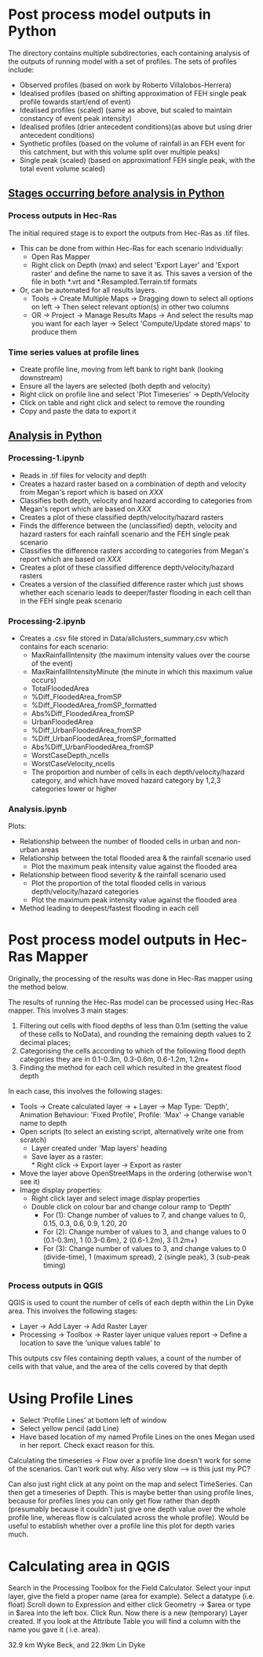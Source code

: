 # Post process model outputs in Python
The directory contains multiple subdirectories, each containing analysis of the outputs of running model with a set of profiles. The sets of profiles include:
* Observed profiles (based on work by Roberto Villalobos-Herrera)
* Idealised profiles (based on shifting approximation of FEH single peak profile towards start/end of event)
* Idealised profiles (scaled) (same as above, but scaled to maintain constancy of event peak intensity)
* Idealised profiles (drier antecedent conditions)(as above but using drier antecedent conditions)
* Synthetic profiles (based on the volume of rainfall in an FEH event for this catchment, but with this volume split over multiple peaks)
* Single peak (scaled) (based on approximationf FEH single peak, with the total event volume scaled)

## <ins> Stages occurring before analysis in Python </ins>
### Process outputs in Hec-Ras
The initial required stage is to export the outputs from Hec-Ras as .tif files.  
* This can be done from within Hec-Ras for each scenario individually:
   * Open Ras Mapper
   * Right click on Depth (max) and select 'Export Layer' and 'Export raster' and define the name to save it as. This saves a version of the file in both *.vrt and *.Resampled.Terrain.tif formats
* Or, can be automated for all results layers. 
   * Tools -> Create Multiple Maps -> Dragging down to select all options on left -> Then select relevant option(s) in other two columns
   * OR -> Project -> Manage Results Maps -> And select the results map you want for each layer -> Select 'Compute/Update stored maps' to produce them

### Time series values at profile lines
* Create profile line, moving from left bank to right bank (looking downstream)
* Ensure all the layers are selected (both depth and velocity)
* Right click on profile line and select 'Plot Timeseries' -> Depth/Velocity
* Click on table and right click and select to remove the rounding
* Copy and paste the data to export it

## <ins> Analysis in Python </ins>
### Processing-1.ipynb
* Reads in .tif files for velocity and depth
* Creates a hazard raster based on a combination of depth and velocity from Megan's report which is based on *XXX*
* Classifies both depth, velocity and hazard according to categories from Megan's report which are based on *XXX*
* Creates a plot of these classified depth/velocity/hazard rasters
* Finds the difference between the (unclassified) depth, velocity and hazard rasters for each rainfall scenario and the FEH single peak scenario
* Classifies the difference rasters according to categories from Megan's report which are based on *XXX*
* Creates a plot of these classified difference depth/velocity/hazard rasters
* Creates a version of the classified difference raster which just shows whether each scenario leads to deeper/faster flooding in each cell than in the FEH single peak scenario

### Processing-2.ipynb
* Creates a .csv file stored in Data/allclusters_summary.csv which contains for each scenario:
    * MaxRainfallIntensity (the maximum intensity values over the course of the event)
    * MaxRainfallIntensityMinute (the minute in which this maximum value occurs)
    * TotalFloodedArea	
    * %Diff_FloodedArea_fromSP	
    * %Diff_FloodedArea_fromSP_formatted	
    * Abs%Diff_FloodedArea_fromSP	
    * UrbanFloodedArea	
    * %Diff_UrbanFloodedArea_fromSP	
    * %Diff_UrbanFloodedArea_fromSP_formatted	
    * Abs%Diff_UrbanFloodedArea_fromSP	
    * WorstCaseDepth_ncells	
    * WorstCaseVelocity_ncells
    * The proportion and number of cells in each depth/velocity/hazard category, and which have moved hazard category by 1,2,3 categories lower or higher

### Analysis.ipynb
Plots:
* Relationship between the number of flooded cells in urban and non-urban areas
* Relationship between the total flooded area & the rainfall scenario used
    * Plot the maximum peak intensity value against the flooded area
* Relationship between flood severity & the rainfall scenario used
    * Plot the proportion of the total flooded cells in various depth/velocity/hazard categories
    * Plot the maximum peak intensity value against the flooded area
* Method leading to deepest/fastest flooding in each cell 

# Post process model outputs in Hec-Ras Mapper
  
Originally, the processing of the results was done in Hec-Ras mapper using the method below. 
  
The results of running the Hec-Ras model can be processed using Hec-Ras mapper. This involves 3 main stages:
1. Filtering out cells with flood depths of less than 0.1m (setting the value of these cells to NoData), and rounding the remaining depth values to 2 decimal places;
2. Categorising the cells according to which of the following flood depth categories they are in 0.1-0.3m, 0.3-0.6m, 0.6-1.2m, 1.2m+
3. Finding the method for each cell which resulted in the greatest flood depth 

In each case, this involves the following stages:  
* Tools -> Create calculated layer -> + Layer -> Map Type: 'Depth', Animation Behaviour: 'Fixed Profile', Profile: 'Max' -> Change variable name to depth    
* Open scripts (to select an existing script, alternatively  write one from scratch)  
    * Layer created under 'Map layers' heading  
    * Save layer as a raster:  
          * Right click -> Export layer -> Export as raster     
* Move the layer above OpenStreetMaps in the ordering (otherwise won't see it)  
* Image display properties:  
    * Right click layer and select image display properties  
    * Double click on colour bar and change colour ramp to ‘Depth’  
      * For (1): Change number of values to 7, and change values to 0, 0.15, 0.3, 0.6, 0.9, 1.20, 20  
      * For (2): Change number of values to 3, and change values to 0 (0.1-0.3m), 1 (0.3-0.6m), 2 (0.6-1.2m), 3 (1.2m+)  
      * For (3): Change number of values to 3, and change values to 0 (divide-time), 1 (maximum spread), 2 (single peak), 3 (sub-peak timing)  

<a name="qgis"></a>
### Process outputs in QGIS

QGIS is used to count the number of cells of each depth within the Lin Dyke area. This involves the following stages:
* Layer -> Add Layer -> Add Raster Layer
* Processing -> Toolbox -> Raster layer unique values report -> Define a location to save the 'unique values table' to

This outputs csv files containing depth values, a count of the number of cells with that value, and the area of the cells covered by that depth


# Using Profile Lines
*	Select ‘Profile Lines’ at bottom left of window
*	Select yellow pencil (add Line)
*	Have based location of my named Profile Lines on the ones Megan used in her report. Check exact reason for this.

Calculating the timeseries -> Flow over a profile line doesn't work for some of the scenarios. Can't work out why.
Also very slow --> is this just my PC?

Can also just right click at any point on the map and select TimeSeries. Can then get a timeseries of Depth. This is maybe better than using profile lines, because for profiles lines you can only get flow rather than depth (presumably because it couldn't just give one depth value over the whole profile line, whereas flow is calculated across the whole profile).
Would be useful to establish whether over a profile line this plot for depth varies much.
 
 
 # Calculating area in QGIS
Search in the Processing Toolbox for the Field Calculator. Select your input layer, give the field a proper name (area for example). Select a datatype (i.e. float) Scroll down to Expression and either click Geometry -> $area or type in $area into the left box. Click Run. Now there is a new (temporary) Layer created. If you look at the Attribute Table you will find a column with the name you gave it ( i.e. area).

32.9 km Wyke Beck, and 22.9km Lin Dyke

                                                                                                                         
